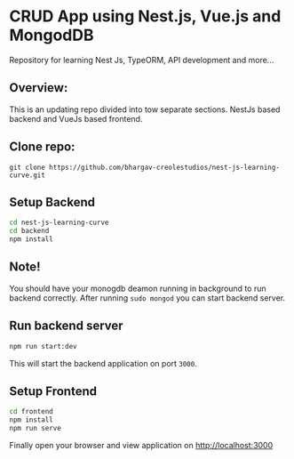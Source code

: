 # CRUD App using Nest.js, Vue.js and MongodDB
Repository for learning Nest Js, TypeORM, API development and more...

## Overview:
This is an updating repo divided into tow separate sections. NestJs based backend and VueJs based frontend.

## Clone repo:
`git clone https://github.com/bhargav-creolestudios/nest-js-learning-curve.git`

## Setup Backend
```bash
cd nest-js-learning-curve
cd backend
npm install
```

## Note!
You should have your monogdb deamon running in background to run backend correctly. After running `sudo mongod` you can start backend server.

## Run backend server
```bash
npm run start:dev
```
This will start the backend application on port `3000`.

## Setup Frontend
```bash
cd frontend
npm install
npm run serve
```

Finally open your browser and view application on [http://localhost:3000](http://localhost:3000)
